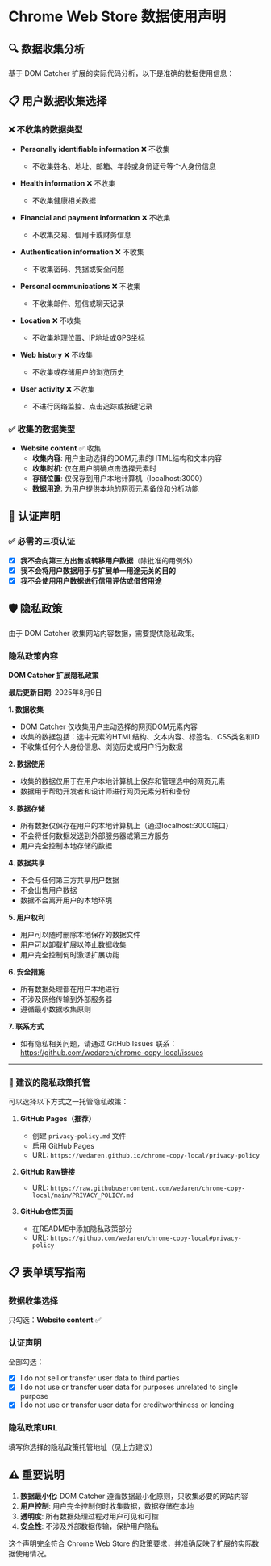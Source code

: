 # Chrome Web Store 数据使用声明

## 🔍 数据收集分析

基于 DOM Catcher 扩展的实际代码分析，以下是准确的数据使用信息：

## 📋 用户数据收集选择

### ❌ 不收集的数据类型

- **Personally identifiable information** ❌ 不收集
  - 不收集姓名、地址、邮箱、年龄或身份证号等个人身份信息

- **Health information** ❌ 不收集
  - 不收集健康相关数据

- **Financial and payment information** ❌ 不收集
  - 不收集交易、信用卡或财务信息

- **Authentication information** ❌ 不收集
  - 不收集密码、凭据或安全问题

- **Personal communications** ❌ 不收集
  - 不收集邮件、短信或聊天记录

- **Location** ❌ 不收集
  - 不收集地理位置、IP地址或GPS坐标

- **Web history** ❌ 不收集
  - 不收集或存储用户的浏览历史

- **User activity** ❌ 不收集
  - 不进行网络监控、点击追踪或按键记录

### ✅ 收集的数据类型

- **Website content** ✅ 收集
  - **收集内容**: 用户主动选择的DOM元素的HTML结构和文本内容
  - **收集时机**: 仅在用户明确点击选择元素时
  - **存储位置**: 仅保存到用户本地计算机（localhost:3000）
  - **数据用途**: 为用户提供本地的网页元素备份和分析功能

## 📝 认证声明

### ✅ 必需的三项认证
- [x] **我不会向第三方出售或转移用户数据**（除批准的用例外）
- [x] **我不会将用户数据用于与扩展单一用途无关的目的**
- [x] **我不会使用用户数据进行信用评估或借贷用途**

## 🛡️ 隐私政策

由于 DOM Catcher 收集网站内容数据，需要提供隐私政策。

### 隐私政策内容

**DOM Catcher 扩展隐私政策**

**最后更新日期**: 2025年8月9日

**1. 数据收集**
- DOM Catcher 仅收集用户主动选择的网页DOM元素内容
- 收集的数据包括：选中元素的HTML结构、文本内容、标签名、CSS类名和ID
- 不收集任何个人身份信息、浏览历史或用户行为数据

**2. 数据使用**
- 收集的数据仅用于在用户本地计算机上保存和管理选中的网页元素
- 数据用于帮助开发者和设计师进行网页元素分析和备份

**3. 数据存储**
- 所有数据仅保存在用户的本地计算机上（通过localhost:3000端口）
- 不会将任何数据发送到外部服务器或第三方服务
- 用户完全控制本地存储的数据

**4. 数据共享**
- 不会与任何第三方共享用户数据
- 不会出售用户数据
- 数据不会离开用户的本地环境

**5. 用户权利**
- 用户可以随时删除本地保存的数据文件
- 用户可以卸载扩展以停止数据收集
- 用户完全控制何时激活扩展功能

**6. 安全措施**
- 所有数据处理都在用户本地进行
- 不涉及网络传输到外部服务器
- 遵循最小数据收集原则

**7. 联系方式**
- 如有隐私相关问题，请通过 GitHub Issues 联系：https://github.com/wedaren/chrome-copy-local/issues

---

### 🔗 建议的隐私政策托管

可以选择以下方式之一托管隐私政策：

1. **GitHub Pages（推荐）**
   - 创建 `privacy-policy.md` 文件
   - 启用 GitHub Pages
   - URL: `https://wedaren.github.io/chrome-copy-local/privacy-policy`

2. **GitHub Raw链接**
   - URL: `https://raw.githubusercontent.com/wedaren/chrome-copy-local/main/PRIVACY_POLICY.md`

3. **GitHub仓库页面**
   - 在README中添加隐私政策部分
   - URL: `https://github.com/wedaren/chrome-copy-local#privacy-policy`

## 📋 表单填写指南

### 数据收集选择
只勾选：**Website content** ✅

### 认证声明
全部勾选：
- [x] I do not sell or transfer user data to third parties
- [x] I do not use or transfer user data for purposes unrelated to single purpose  
- [x] I do not use or transfer user data for creditworthiness or lending

### 隐私政策URL
填写你选择的隐私政策托管地址（见上方建议）

## ⚠️ 重要说明

1. **数据最小化**: DOM Catcher 遵循数据最小化原则，只收集必要的网站内容
2. **用户控制**: 用户完全控制何时收集数据，数据存储在本地
3. **透明度**: 所有数据处理过程对用户可见和可控
4. **安全性**: 不涉及外部数据传输，保护用户隐私

这个声明完全符合 Chrome Web Store 的政策要求，并准确反映了扩展的实际数据使用情况。
